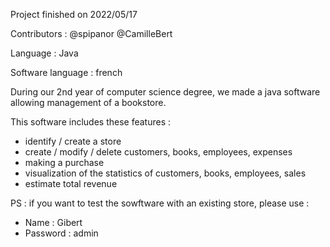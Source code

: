 Project finished on 2022/05/17

Contributors : 
  @spipanor
  @CamilleBert

Language : Java

Software language : french 

During our 2nd year of computer science degree, we made a java software allowing management of a bookstore.

This software includes these features :

- identify / create a store 
- create / modify / delete customers, books, employees, expenses
- making a purchase
- visualization of the statistics of customers, books, employees, sales
- estimate total revenue


PS : if you want to test the sowftware with an existing store, please use :

- Name : Gibert<br>
- Password : admin
</br>
